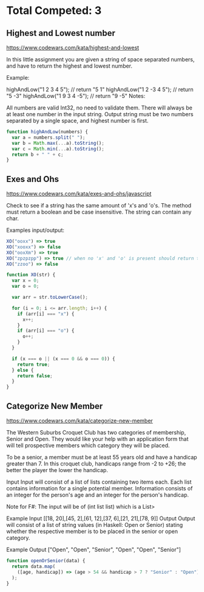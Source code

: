 # Total Competed: 3

## Highest and Lowest number

https://www.codewars.com/kata/highest-and-lowest

In this little assignment you are given a string of space separated numbers, and have to return the highest and lowest number.

Example:

highAndLow("1 2 3 4 5"); // return "5 1"
highAndLow("1 2 -3 4 5"); // return "5 -3"
highAndLow("1 9 3 4 -5"); // return "9 -5"
Notes:

All numbers are valid Int32, no need to validate them.
There will always be at least one number in the input string.
Output string must be two numbers separated by a single space, and highest number is first.

```javascript
function highAndLow(numbers) {
  var a = numbers.split(" ");
  var b = Math.max(...a).toString();
  var c = Math.min(...a).toString();
  return b + " " + c;
}
```

## Exes and Ohs

https://www.codewars.com/kata/exes-and-ohs/javascript

Check to see if a string has the same amount of 'x's and 'o's. The method must return a boolean and be case insensitive. The string can contain any char.

Examples input/output:

```javascript
XO("ooxx") => true
XO("xooxx") => false
XO("ooxXm") => true
XO("zpzpzpp") => true // when no 'x' and 'o' is present should return true
XO("zzoo") => false
```

```javascript
function XO(str) {
  var x = 0;
  var o = 0;

  var arr = str.toLowerCase();

  for (i = 0; i <= arr.length; i++) {
    if (arr[i] === "x") {
      x++;
    }
    if (arr[i] === "o") {
      o++;
    }
  }

  if (x === o || (x === 0 && o === 0)) {
    return true;
  } else {
    return false;
  }
}
```

## Categorize New Member

https://www.codewars.com/kata/categorize-new-member

The Western Suburbs Croquet Club has two categories of membership, Senior and Open. They would like your help with an application form that will tell prospective members which category they will be placed.

To be a senior, a member must be at least 55 years old and have a handicap greater than 7. In this croquet club, handicaps range from -2 to +26; the better the player the lower the handicap.

Input
Input will consist of a list of lists containing two items each. Each list contains information for a single potential member. Information consists of an integer for the person's age and an integer for the person's handicap.

Note for F#: The input will be of (int list list) which is a List>

Example Input
[[18, 20],[45, 2],[61, 12],[37, 6],[21, 21],[78, 9]]
Output
Output will consist of a list of string values (in Haskell: Open or Senior) stating whether the respective member is to be placed in the senior or open category.

Example Output
["Open", "Open", "Senior", "Open", "Open", "Senior"]

```javascript
function openOrSenior(data) {
  return data.map(
    ([age, handicap]) => (age > 54 && handicap > 7 ? "Senior" : "Open")
  );
}
```
